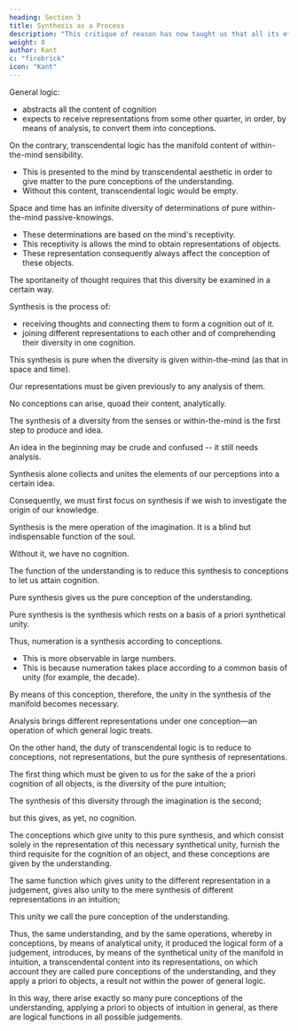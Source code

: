```yaml
---
heading: Section 3
title: Synthesis as a Process
description: "This critique of reason has now taught us that all its efforts to extend the bounds of knowledge are utterly fruitless"
weight: 8
author: Kant
c: "firebrick"
icon: "Kant"
---
```




<!-- SS 6. SECTION III. Of The Pure Conceptions of the Understanding, or Categories -->

General logic:
- abstracts all the content of cognition
- expects to receive representations from some other quarter, in order, by means of analysis, to convert them into conceptions.

On the contrary, transcendental logic has the manifold content of within-the-mind sensibility.
- This is presented to the mind by transcendental aesthetic in order to give matter to the pure conceptions of the understanding.
- Without this content, transcendental logic would be empty.

 <!-- would have no content, and be therefore utterly void.  -->

Space and time has an infinite diversity of determinations of pure within-the-mind passive-knowings. 
- These determinations are based on the mind's receptivity.
- This receptivity is allows the mind to obtain representations of objects.
- These representation consequently always affect the conception of these objects.

 <!-- a priori intuition, but are nevertheless the condition of  -->


The spontaneity of thought requires that this diversity be examined in a certain way.

<!--  manner, received into the mind, and connected, in order afterwards 

 . This Process I call  -->

Synthesis is the process of:
- receiving thoughts and connecting them to form a cognition out of it.
- joining different representations to each other and of comprehending their diversity in one cognition.

<!-- By the word synthesis, in its most general signification, I understand the process of  -->

This synthesis is pure when the diversity is given within-the-mind (as that in space and time).

Our representations must be given previously to any analysis of them.

No conceptions can arise, quoad their content, analytically. 

 

 <!-- of a cognition, which in its beginning,  -->

The synthesis of a diversity from the senses or within-the-mind is the first step to produce and idea.

An idea in the beginning may be crude and confused -- it still needs analysis. 

 <!-- cognitions content-->
Synthesis alone collects and unites the elements of our perceptions into a certain idea.

Consequently, we must first focus on synthesis if we wish to investigate the origin of our knowledge.

Synthesis is the mere operation of the imagination. It is a blind but indispensable function of the soul.

Without it, we have no cognition. 

<!-- , but of the working of which we are seldom even conscious.  -->

The function of the understanding is to reduce this synthesis to conceptions to let us attain cognition.

<!-- This lets us attain to , in the proper meaning of the term. -->

Pure synthesis gives us the pure conception of the understanding.

Pure synthesis is the synthesis which rests on a basis of a priori synthetical unity. 

Thus, numeration is a synthesis according to conceptions.
- This is more observable in large numbers.
- This is because numeration takes place according to a common basis of unity (for example, the decade).

By means of this conception, therefore, the unity in the synthesis of the manifold becomes necessary.

Analysis brings different representations under one conception—an operation of which general logic treats. 

On the other hand, the duty of transcendental logic is to reduce to conceptions, not representations, but the pure synthesis of representations.

The first thing which must be given to us for the sake of the a priori cognition of all objects, is the diversity of the pure intuition; 

The synthesis of this diversity through the imagination is the second;

but this gives, as yet, no cognition.

The conceptions which give unity to this pure synthesis, and which consist solely in the representation of this necessary synthetical unity, furnish the third requisite for the cognition of an object, and these conceptions are given by the understanding.

The same function which gives unity to the different representation in a judgement, gives also unity to the mere synthesis of different representations in an intuition;

This unity we call the pure conception of the understanding. 

Thus, the same understanding, and by the same operations, whereby in conceptions, by means of analytical unity, it produced the logical form of a judgement, introduces, by means of the synthetical unity of the manifold in intuition, a transcendental content into its representations, on which account they are called pure conceptions of the understanding, and they apply a priori to objects, a result not within the power of general logic.

In this way, there arise exactly so many pure conceptions of the understanding, applying a priori to objects of intuition in general, as there are logical functions in all possible judgements. 

